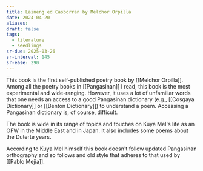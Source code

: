 ```yaml
---
title: Laineng ed Casborran by Melchor Orpilla
date: 2024-04-20
aliases: 
draft: false
tags:
  - literature
  - seedlings
sr-due: 2025-03-26
sr-interval: 145
sr-ease: 290
---
```

This book is the first self-published poetry book by [[Melchor Orpilla]]. Among all the poetry books in [[Pangasinan]] I read, this book is the most experimental and wide-ranging. However, it uses a lot of unfamiliar words that one needs an access to a good Pangasinan dictionary (e.g., [[Cosgaya Dictionary]] or [[Benton Dictionary]]) to understand a poem. Accessing a Pangasinan dictionary is, of course, difficult.

The book is wide in its range of topics and touches on Kuya Mel's life as an OFW in the Middle East and in Japan. It also includes some poems about the Duterte years.

According to Kuya Mel himself this book doesn't follow updated Pangasinan orthography and so follows and old style that adheres to that used by [[Pablo Mejia]].